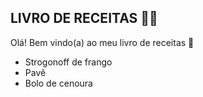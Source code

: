 ## LIVRO DE RECEITAS :woman_cook:

Olá! Bem vindo(a) ao meu livro de receitas :wave:

- Strogonoff de frango
- Pavê
- Bolo de cenoura
